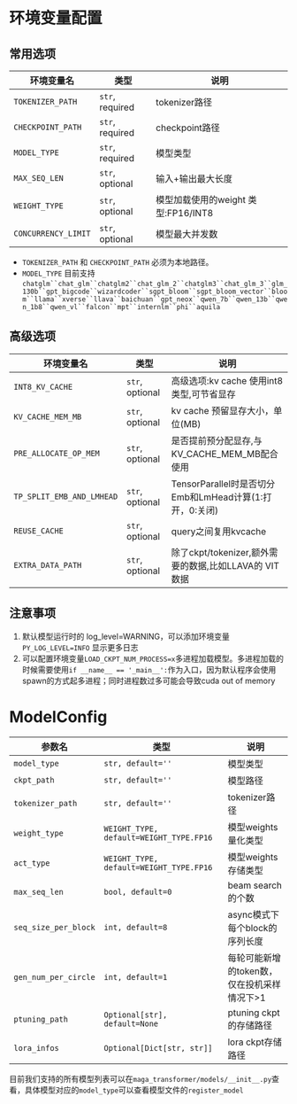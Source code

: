 # 环境变量配置

## 常用选项
| 环境变量名 | 类型 | 说明 |
| --- | --- | --- |
| `TOKENIZER_PATH` | `str`, required | tokenizer路径  |
| `CHECKPOINT_PATH` | `str`, required | checkpoint路径 |
| `MODEL_TYPE` | `str`, required | 模型类型 |
| `MAX_SEQ_LEN` | `str`, optional | 输入+输出最大长度 |
| `WEIGHT_TYPE` | `str`, optional | 模型加载使用的weight 类型:FP16/INT8 |
| `CONCURRENCY_LIMIT` | `str`, optional | 模型最大并发数 |


* `TOKENIZER_PATH` 和 `CHECKPOINT_PATH` 必须为本地路径。
* `MODEL_TYPE` 目前支持 `chatglm``chat_glm``chatglm2``chat_glm_2``chatglm3``chat_glm_3``glm_130b``gpt_bigcode``wizardcoder``sgpt_bloom``sgpt_bloom_vector``bloom``llama``xverse``llava``baichuan``gpt_neox``qwen_7b``qwen_13b``qwen_1b8``qwen_vl``falcon``mpt``internlm``phi``aquila`

## 高级选项
| 环境变量名 | 类型 | 说明 |
| --- | --- | --- |
| `INT8_KV_CACHE` | `str`, optional | 高级选项:kv cache 使用int8类型,可节省显存 |
| `KV_CACHE_MEM_MB` | `str`, optional | kv cache 预留显存大小，单位(MB) |
| `PRE_ALLOCATE_OP_MEM` | `str`, optional | 是否提前预分配显存,与KV_CACHE_MEM_MB配合使用 |
| `TP_SPLIT_EMB_AND_LMHEAD` | `str`, optional | TensorParallel时是否切分Emb和LmHead计算(1:打开，0:关闭) |
| `REUSE_CACHE` | `str`, optional | query之间复用kvcache |
| `EXTRA_DATA_PATH` | `str`, optional | 除了ckpt/tokenizer,额外需要的数据,比如LLAVA的 VIT数据 |

## 注意事项
1. 默认模型运行时的 log_level=WARNING，可以添加环境变量`PY_LOG_LEVEL=INFO` 显示更多日志
2. 可以配置环境变量`LOAD_CKPT_NUM_PROCESS=x`多进程加载模型。多进程加载的时候需要使用`if __name__ == '_main__':`作为入口，因为默认程序会使用spawn的方式起多进程；同时进程数过多可能会导致cuda out of memory

# ModelConfig

| 参数名 | 类型 | 说明 |
| --- | --- | --- |
| `model_type` | `str, default=''` | 模型类型 |
| `ckpt_path` | `str, default=''` | 模型路径 |
| `tokenizer_path` | `str, default=''` | tokenizer路径 |
| `weight_type` | `WEIGHT_TYPE, default=WEIGHT_TYPE.FP16` | 模型weights量化类型 |
| `act_type` | `WEIGHT_TYPE, default=WEIGHT_TYPE.FP16` | 模型weights存储类型 |
| `max_seq_len` | `bool, default=0` | beam search的个数 |
| `seq_size_per_block` | `int, default=8` | async模式下每个block的序列长度 |
| `gen_num_per_circle` | `int, default=1` | 每轮可能新增的token数，仅在投机采样情况下>1 |
| `ptuning_path` | `Optional[str], default=None` | ptuning ckpt的存储路径 |
| `lora_infos` | `Optional[Dict[str, str]]` | lora ckpt存储路径 |

目前我们支持的所有模型列表可以在`maga_transformer/models/__init__.py`查看，具体模型对应的`model_type`可以查看模型文件的`register_model`
